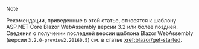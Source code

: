 > [!NOTE]
> Рекомендации, приведенные в этой статье, относятся к шаблону ASP.NET Core Blazor WebAssembly версии 3.2 или более поздней. Сведения о получении последней версии шаблона Blazor WebAssembly (версии `3.2.0-preview2.20160.5`) см. в статье <xref:blazor/get-started>.

